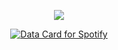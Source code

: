 <div id="header" align="center">
  
![](https://komarev.com/ghpvc/?username=purrikat&color=grey&style=plastic&label=fans)


<p align="center">
<a href="https://data-card-for-spotify.herokuapp.com/card?user_id=31k56zhqxl7z5kowlmsixvd6l2fe">
  <img src="https://data-card-for-spotify.herokuapp.com/api/card?user_id=31k56zhqxl7z5kowlmsixvd6l2fe" alt="Data Card for Spotify">
</a>
</p>

